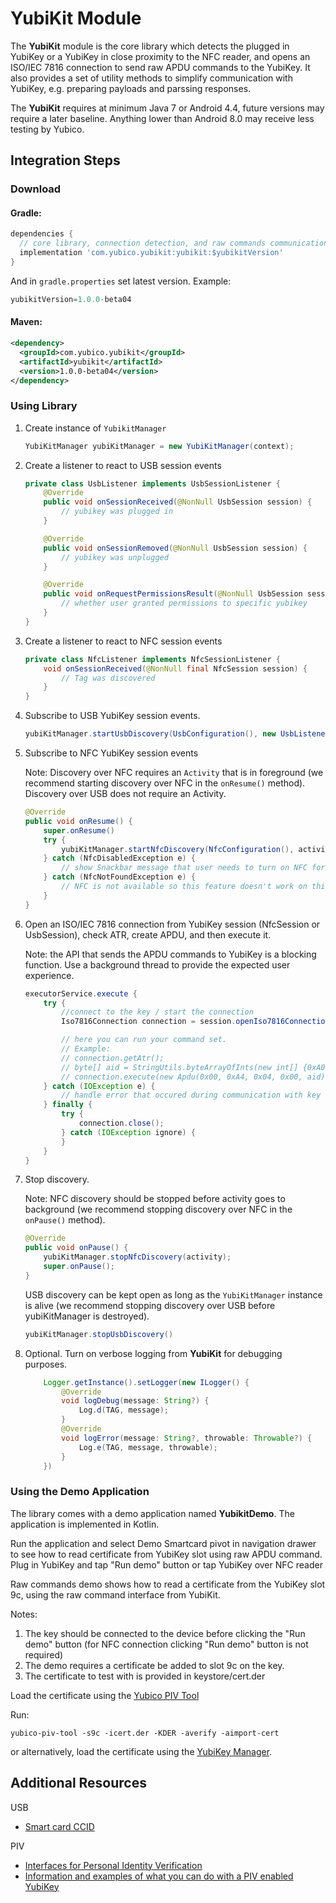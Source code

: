 # YubiKit Module
The **YubiKit** module is the core library which detects the plugged in YubiKey or a YubiKey in close proximity to the NFC reader, and opens an ISO/IEC 7816 connection to send raw APDU commands to the YubiKey. 
It also provides a set of utility methods to simplify communication with YubiKey, e.g. preparing payloads and parssing responses.

The **YubiKit** requires at minimum Java 7 or Android 4.4, future versions may require a later baseline. Anything lower than Android 8.0 may receive less testing by Yubico.

## Integration Steps <a name="integration_steps"></a>
### Download
#### Gradle:

```gradle
dependencies {  
  // core library, connection detection, and raw commands communication with yubikey
  implementation 'com.yubico.yubikit:yubikit:$yubikitVersion'
}
```
And in `gradle.properties` set latest version. Example:
```gradle
yubikitVersion=1.0.0-beta04
```
#### Maven:
```xml
<dependency>
  <groupId>com.yubico.yubikit</groupId>
  <artifactId>yubikit</artifactId>
  <version>1.0.0-beta04</version>
</dependency>
```
### Using Library <a name="using_lib"></a>

1. Create instance of `YubikitManager`
    ```java
    YubiKitManager yubiKitManager = new YubiKitManager(context);
    ```
2. Create a listener to react to USB session events
    ```java
    private class UsbListener implements UsbSessionListener {
        @Override
        public void onSessionReceived(@NonNull UsbSession session) {
            // yubikey was plugged in
        }

        @Override
        public void onSessionRemoved(@NonNull UsbSession session) {
            // yubikey was unplugged
        }

        @Override
        public void onRequestPermissionsResult(@NonNull UsbSession session, Boolean isGranted) {
            // whether user granted permissions to specific yubikey
        }
    }
    ```
3. Create a listener to react to NFC session events
    ```java
    private class NfcListener implements NfcSessionListener {
        void onSessionReceived(@NonNull final NfcSession session) {
            // Tag was discovered
        }
    }
    ```
4. Subscribe to USB YubiKey session events. 
    ```java
    yubiKitManager.startUsbDiscovery(UsbConfiguration(), new UsbListener());
    ```
5. Subscribe to NFC YubiKey session events

   Note: Discovery over NFC requires an `Activity` that is in foreground (we recommend starting discovery over NFC in the `onResume()` method). Discovery over USB does not require an Activity.
    ```java
    @Override
    public void onResume() {
        super.onResume()
        try {
            yubiKitManager.startNfcDiscovery(NfcConfiguration(), activity, new NfcListener);
        } catch (NfcDisabledException e) {
            // show Snackbar message that user needs to turn on NFC for this feature
        } catch (NfcNotFoundException e) {
            // NFC is not available so this feature doesn't work on this device
        }
    }
    ```
6. Open an ISO/IEC 7816 connection from YubiKey session (NfcSession or UsbSession), check ATR, create APDU, and then execute it. 

   Note: the API that sends the APDU commands to YubiKey is a blocking function. Use a background thread to provide the expected user experience.
    ```java
    executorService.execute {
        try {
            //connect to the key / start the connection
            Iso7816Connection connection = session.openIso7816Connection();

            // here you can run your command set.
            // Example:            
            // connection.getAtr();
            // byte[] aid = StringUtils.byteArrayOfInts(new int[] {0xA0, 0x00, 0x00, 0x03, 0x08});
            // connection.execute(new Apdu(0x00, 0xA4, 0x04, 0x00, aid)));
        } catch (IOException e) {
            // handle error that occured during communication with key
        } finally {
            try {
                connection.close();
            } catch (IOException ignore) {
            }
        }
    }
    ```
7. Stop discovery. 

   Note: NFC discovery should be stopped before activity goes to background (we recommend stopping discovery over NFC in the `onPause()` method). 
    ```java
    @Override
    public void onPause() {
        yubiKitManager.stopNfcDiscovery(activity);
        super.onPause();
    }
    ```
   USB discovery can be kept open as long as the `YubiKitManager` instance is alive (we recommend stopping discovery over USB before yubiKitManager is destroyed).  
    ```java
    yubiKitManager.stopUsbDiscovery()
    ```
8. Optional. Turn on verbose logging from **YubiKit** for debugging purposes.
    ```java
        Logger.getInstance().setLogger(new ILogger() {
            @Override
            void logDebug(message: String?) {
                Log.d(TAG, message);
            }
            @Override
            void logError(message: String?, throwable: Throwable?) {
                Log.e(TAG, message, throwable);
            }
        })
    ```

### Using the Demo Application <a name="using_demo"></a>
The library comes with a demo application named **YubikitDemo**. The application is implemented in Kotlin.  

Run the application and select Demo Smartcard pivot in navigation drawer to see how to read certificate from YubiKey slot using raw APDU command.  
Plug in YubiKey and tap "Run demo" button or tap YubiKey over NFC reader

Raw commands demo shows how to read a certificate from the YubiKey slot 9c, using the raw command interface from YubiKit.

Notes:
1. The key should be connected to the device before clicking the "Run demo" button (for NFC connection clicking "Run demo" button is not required) 
2. The demo requires a certificate be added to slot 9c on the key.
3. The certificate to test with is provided in keystore/cert.der
    
Load the certificate using the [Yubico PIV Tool](https://developers.yubico.com/yubico-piv-tool/)

Run: 
```
yubico-piv-tool -s9c -icert.der -KDER -averify -aimport-cert
```

or alternatively, load the certificate using the [YubiKey Manager](https://developers.yubico.com/yubico-piv-tool/).

## Additional Resources <a name="additional_resources"></a>
USB 
- [Smart card CCID](https://www.usb.org/sites/default/files/DWG_Smart-Card_CCID_Rev110.pdf)  

PIV
- [Interfaces for Personal Identity Verification](https://nvlpubs.nist.gov/nistpubs/SpecialPublications/NIST.SP.800-73-4.pdf)  
- [Information and examples of what you can do with a PIV enabled YubiKey](https://developers.yubico.com/PIV/)  

